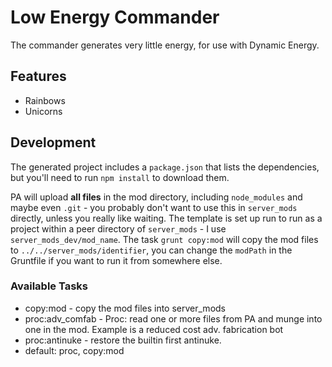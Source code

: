 # Low Energy Commander

The commander generates very little energy, for use with Dynamic Energy.

## Features

- Rainbows
- Unicorns

## Development

The generated project includes a `package.json` that lists the dependencies, but you'll need to run `npm install` to download them.

PA will upload **all files** in the mod directory, including `node_modules` and maybe even `.git` - you probably don't want to use this in `server_mods` directly, unless you really like waiting.  The template is set up run to run as a project within a peer directory of `server_mods` - I use `server_mods_dev/mod_name`.  The task `grunt copy:mod` will copy the mod files to `../../server_mods/identifier`, you can change the `modPath` in the Gruntfile if you want to run it from somewhere else.

### Available Tasks

- copy:mod - copy the mod files into server_mods
- proc:adv_comfab - Proc: read one or more files from PA and munge into one in the mod.  Example is a reduced cost adv. fabrication bot
- proc:antinuke - restore the builtin first antinuke.
- default: proc, copy:mod
